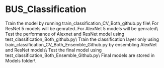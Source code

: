 # BUS_Classification
Train the model by running train_classification_CV_Both_github.py file\\
For ResNet 5 models will be genrated..For AlexNet 5 models will be genrated\\
Test the performance of Alexnet and ResNet model using test_classification_Both_github.py\\
Train the classification layer only using train_classification_CV_Both_Ensemble_Github.py by ensembling AlexNet and ResNet models\\
Test the final model using test_classification_Both_Ensemble_Github.py\\
Final models are stored in Models folder\\
